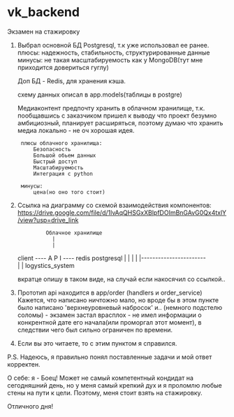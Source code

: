 # vk_backend
Экзамен на стажировку


1. Выбрал основной БД Postgresql, т.к уже использовал ее ранее.
    плюсы: надежность, стабильность, структурированные данные
    минусы: не такая масштабируемость как у MongoDB(тут мне приходится довериться гуглу)

    Доп БД - Redis, для хранения кэша.

    схему данных описал в app.models(таблицы в postgre)

    Медиаконтент предпочту хранить в облачном хранилище, т.к. пообщавшись с заказчиком пришел к выводу что проект безумно амбициозный, планирует расширяться, поэтому думаю что хранить медиа локально - не оч хорошая идея.

        плюсы облачного хранилища:
            Безопасность
            Большой обьем данных
            Быстрый доступ
            Масштабируемость
            Интеграция с python

        минусы:
            цена(но оно того стоит)


2. Ссылка на диаграмму со схемой взаимодействия компонентов:
    https://drive.google.com/file/d/1lvAqQHSGxXBlpfDOImBnGAvG0Qx4txlY/view?usp=drive_link

                Облачное хранилище
                  |   
                  |   
    client ---- A P I ---- redis       postgresql
                |  |                      |
                |  |-----------------------       
                |
                |
            logystics_system

    вкратце опишу в таком виде, на случай если накосячил со ссылкой..


3. Прототип api находится в app/order (handlers и order_service)
    Кажется, что написано ничтожно мало, но вроде бы в этом пункте было написано 'верхнеуровневый набросок' и.. (немного подстелю соломы) - экзамен застал врасплох - не имел информации о конкрентной дате его начала(или проморгал этот момент), в следствии чего был сильно ограничен по времени.


4. Если вы это читаете, то с этим пунктом я справился.


P.S. Надеюсь, я правильно понял поставленные задачи и мой ответ корректен.

О себе: 
    я - Боец! Может не самый компетентный кондидат на сегодняшний день, но у меня самый крепкий дух и я проломлю любые стены на пути к цели. Поэтому, меня стоит взять на стажировку.

Отличного дня!


